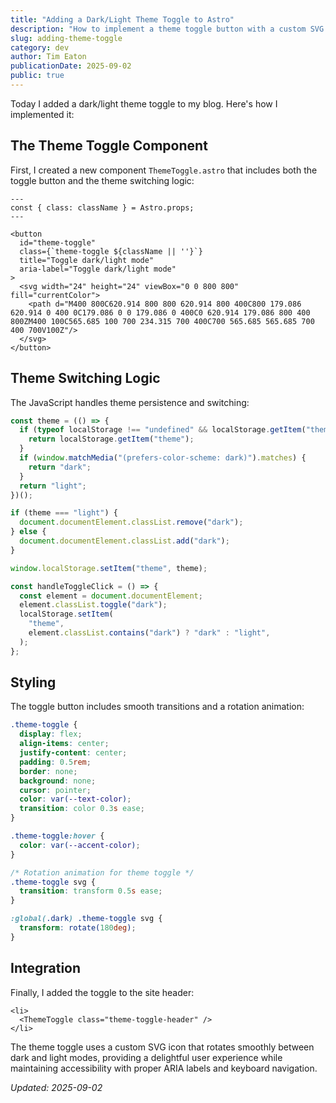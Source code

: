 ```yaml
---
title: "Adding a Dark/Light Theme Toggle to Astro"
description: "How to implement a theme toggle button with a custom SVG icon and smooth transitions in Astro"
slug: adding-theme-toggle
category: dev
author: Tim Eaton
publicationDate: 2025-09-02
public: true
---
```


Today I added a dark/light theme toggle to my blog. Here's how I implemented it:

## The Theme Toggle Component

First, I created a new component `ThemeToggle.astro` that includes both the toggle button and the theme switching logic:

```astro
---
const { class: className } = Astro.props;
---

<button
  id="theme-toggle"
  class={`theme-toggle ${className || ''}`}
  title="Toggle dark/light mode"
  aria-label="Toggle dark/light mode"
>
  <svg width="24" height="24" viewBox="0 0 800 800" fill="currentColor">
    <path d="M400 800C620.914 800 800 620.914 800 400C800 179.086 620.914 0 400 0C179.086 0 0 179.086 0 400C0 620.914 179.086 800 400 800ZM400 100C565.685 100 700 234.315 700 400C700 565.685 565.685 700 400 700V100Z"/>
  </svg>
</button>
```

## Theme Switching Logic

The JavaScript handles theme persistence and switching:

```javascript
const theme = (() => {
  if (typeof localStorage !== "undefined" && localStorage.getItem("theme")) {
    return localStorage.getItem("theme");
  }
  if (window.matchMedia("(prefers-color-scheme: dark)").matches) {
    return "dark";
  }
  return "light";
})();

if (theme === "light") {
  document.documentElement.classList.remove("dark");
} else {
  document.documentElement.classList.add("dark");
}

window.localStorage.setItem("theme", theme);

const handleToggleClick = () => {
  const element = document.documentElement;
  element.classList.toggle("dark");
  localStorage.setItem(
    "theme",
    element.classList.contains("dark") ? "dark" : "light",
  );
};
```

## Styling

The toggle button includes smooth transitions and a rotation animation:

```css
.theme-toggle {
  display: flex;
  align-items: center;
  justify-content: center;
  padding: 0.5rem;
  border: none;
  background: none;
  cursor: pointer;
  color: var(--text-color);
  transition: color 0.3s ease;
}

.theme-toggle:hover {
  color: var(--accent-color);
}

/* Rotation animation for theme toggle */
.theme-toggle svg {
  transition: transform 0.5s ease;
}

:global(.dark) .theme-toggle svg {
  transform: rotate(180deg);
}
```

## Integration

Finally, I added the toggle to the site header:

```astro
<li>
  <ThemeToggle class="theme-toggle-header" />
</li>
```

The theme toggle uses a custom SVG icon that rotates smoothly between dark and light modes, providing a delightful user experience while maintaining accessibility with proper ARIA labels and keyboard navigation.

_Updated: 2025-09-02_

